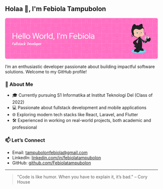 ## Holaa 👋, I'm Febiola Tampubolon

![Febiola Tampubolon](img/github-header-image.png)

I’m an enthusiastic developer passionate about building impactful software solutions. Welcome to my GitHub profile!

### 🚀 About Me
- 🎓 Currently pursuing S1 Informatika at Institut Teknologi Del (Class of 2022)
- 💻 Passionate about fullstack development and mobile applications
- 🌐 Exploring modern tech stacks like React, Laravel, and Flutter
- 🛠️ Experienced in working on real-world projects, both academic and professional


### 📫 Let’s Connect
- Email: tampubolonfebiola@gmail.com
- LinkedIn: [linkedin.com/in/febiolatampubolon](https://linkedin.com/in/febiolatampubolon)
- GitHub: [github.com/Febiolatampubolon](https://github.com/Febiolatampubolon)

---

> "Code is like humor. When you have to explain it, it’s bad." – Cory House
